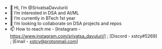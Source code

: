 - 👋 Hi, I’m @SrivatsaDavuluriii
- 👀 I’m interested in DSA and AI/ML
- 🌱 I’m currently in BTech 1st year
- 💞️ I’m looking to collaborate on DSA projects and repos
- 📫 How to reach me - [Instagram - https://www.instagram.com/srivatsa_davuluri/]   ;  [Discord - xstcy#5269]   ; [Email - xstcy@protonmail.com]

<!---
SrivatsaDavuluriii/SrivatsaDavuluriii is a ✨ special ✨ repository because its `README.md` (this file) appears on your GitHub profile.
You can click the Preview link to take a look at your changes.
--->
